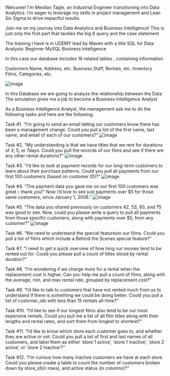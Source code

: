 Welcome! I'm Meollan Tagle, an Industrial Engineer transitioning into Data Analytics. 
I’m eager to leverage my skills in project management and Lean Six Sigma to drive impactful results.

Join me on my journey into Data Analytics and Business Intelligence!
This is just only the first part that tackles the big 6 query and the case statement

The training I have is in UDEMY lead by Maven with a title
SQL for Data Analysis: Beginner MySQL Business Intelligence

In this case our database includes
16 related tables , containing information

Customers Name, Address, etc.
Business Staff, Rentals, etc.
Inventory Films, Categories, etc.

![image](https://github.com/user-attachments/assets/a8fcef2e-6222-4601-a88f-703b177ad448)




In this Database we are going to analyze the relationship between the Data
The simulation gives me a job to become a Business Intelligence Analyst

As a Business Intelligence Analyst, the management ask me to do the following tasks and here are the following:

Task #1.	“I’m going to send an email letting our customers know there has been a management change. 
Could you pull a list of the first name, last name, and email of each of our customers?”
![image](https://github.com/user-attachments/assets/1c630f3d-e7dd-40e2-917e-4e1c52ef7526)

Task #2.	“My understanding is that we have titles that we rent for durations of 3, 5, or 7days. 
Could you pull the records of our films and see if there are any other rental durations?”
![image](https://github.com/user-attachments/assets/faafc505-cd16-484f-964f-f0b853473ed1)

Task #3.	“I’d like to look at payment records for our long-term customers to learn about their purchase patterns. 
Could you pull all payments from our first 100 customers (based on customer ID)?”
![image](https://github.com/user-attachments/assets/543ceb24-7f71-49bb-8774-07f274b70e4d)

Task #4.	“The payment data you gave me on our first 100 customers was great – thank you!"
Now I’d love to see just payments over $5 for those same customers, since January 1, 2006.” 
![image](https://github.com/user-attachments/assets/113589e1-3455-4b05-b09d-f5470a0088ed)

Task #5.	“The data you shared previously on customers 42, 53, 60, and 75 was good to see. 
Now, could you please write a query to pull all payments from those specific customers, along with payments over $5, from any customer?”
![image](https://github.com/user-attachments/assets/eb7ee6c4-3f85-48dd-a3a1-75691a444ab0)

Task #6.	“We need to understand the special featuresin our films.
Could you pull a list of films which include a Behind the Scenes special feature?”

Task #7.	“I need to get a quick overview of how long our movies tend to be rented out for. 
Could you please pull a count of titles sliced by rental duration?”

Task #8.	“I’m wondering if we charge more for a rental when the replacement cost is higher. 
Can you help me pull a count of films, along with the average, min, and max rental rate, grouped by replacement cost?”

Task #9.	“I’d like to talk to customers that have not rented much from us to understand if there is something we could be doing better. 
Could you pull a list of customer_ids with less than 15 rentals all-time?”

Task #10.	“I’d like to see if our longest films also tend to be our most expensive rentals. 
Could you pull me a list of all film titles along with their lengths and rental rates, and sort them from longest to shortest?”

Task #11.	“I’d like to know which store each customer goes to, and whether they are active or not. 
Could you pull a list of first and last names of all customers, and label them as either ‘store 1 active’, ‘store 1 inactive’, ‘store 2 active’, or ‘store 2 inactive’?”

Task #12.	“I’m curious how many inactive customers we have at each store. 
Could you please create a table to count the number of customers broken down by store_id(in rows), and active status (in columns)?”

